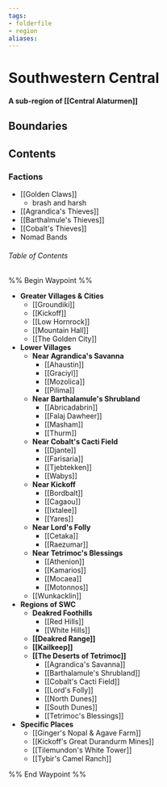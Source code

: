 ```yaml
---
tags: 
- folderfile
- region
aliases:
---
```

# Southwestern Central
#### A sub-region of [[Central Alaturmen]]
## Boundaries
## Contents
### Factions
- [[Golden Claws]]
	- brash and harsh
- [[Agrandica's Thieves]]
- [[Barthalmule's Thieves]]
- [[Cobalt's Thieves]]
- Nomad Bands


###### Table of Contents
%% Begin Waypoint %%
- **Greater Villages & Cities**
	- [[Groundiki]]
	- [[Kickoff]]
	- [[Low Hornrock]]
	- [[Mountain Hall]]
	- [[The Golden City]]
- **Lower Villages**
	- **Near Agrandica's Savanna**
		- [[Ahaustin]]
		- [[Graciyl]]
		- [[Mozolica]]
		- [[Pilima]]
	- **Near Barthalamule's Shrubland**
		- [[Abricadabrin]]
		- [[Falaj Dawheer]]
		- [[Masham]]
		- [[Thurm]]
	- **Near Cobalt's Cacti Field**
		- [[Djante]]
		- [[Farisaria]]
		- [[Tjebtekken]]
		- [[Wabys]]
	- **Near Kickoff**
		- [[Bordbalt]]
		- [[Cagaou]]
		- [[Ixtalee]]
		- [[Yares]]
	- **Near Lord's Folly**
		- [[Cetaka]]
		- [[Raezumar]]
	- **Near Tetrimoc's Blessings**
		- [[Athenion]]
		- [[Kamarios]]
		- [[Mocaea]]
		- [[Motonnos]]
	- [[Wunkacklin]]
- **Regions of SWC**
	- **Deakred Foothills**
		- [[Red Hills]]
		- [[White Hills]]
	- **[[Deakred Range]]**
	- **[[Kailkeep]]**
	- **[[The Deserts of Tetrimoc]]**
		- [[Agrandica's Savanna]]
		- [[Barthalamule's Shrubland]]
		- [[Cobalt's Cacti Field]]
		- [[Lord's Folly]]
		- [[North Dunes]]
		- [[South Dunes]]
		- [[Tetrimoc's Blessings]]
- **Specific Places**
	- [[Ginger's Nopal & Agave Farm]]
	- [[Kickoff's Great Durandurm Mines]]
	- [[Tilemundon's White Tower]]
	- [[Tybir's Camel Ranch]]

%% End Waypoint %%
